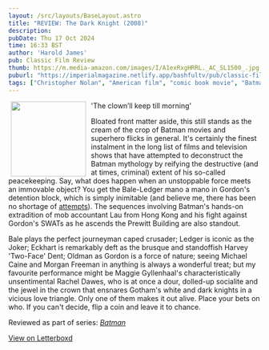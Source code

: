 ```yaml
---
layout: /src/layouts/BaseLayout.astro
title: "REVIEW: The Dark Knight (2008)"
description: 
pubDate: Thu 17 Oct 2024
time: 16:33 BST
author: 'Harold James'
pub: Classic Film Review
thumb: https://m.media-amazon.com/images/I/A1exRxgHRRL._AC_SL1500_.jpg
puburl: "https://imperialmagazine.netlify.app/bashfultv/pub/classic-film-review"
tags: ["Christopher Nolan", "American film", "comic book movie", "Batman"]
---
```

<img src="https://m.media-amazon.com/images/I/A1exRxgHRRL._AC_SL1500_.jpg" style="width:150px;height:auto;float:left;padding-right:10px;padding-left:5px;">

'The clown’ll keep till morning'

Bloated front matter aside, this still stands as the cream of the crop of Batman movies and superhero flicks in general. It's certainly the finest instalment in the long list of films and television shows that have attempted to deconstruct the Batman mythology by reifying the destructive (and at times, criminal) extent of his so-called peacekeeping. Say, what does happen when an unstoppable force meets an immovable object? You get the Bale-Ledger mano a mano in Gordon's detention block, which is simply inimitable (and believe me, there has been no shortage of <a href="https://www.youtube.com/watch?v=Uw-DeSPhZUc">attempts</a>). The sequences involving Batman's hands-on extradition of mob accountant Lau from Hong Kong and his fight against Gordon's SWATs as he ascends the Prewitt Building are also standout. 

Bale plays the perfect journeyman caped crusader; Ledger is iconic as the Joker; Eckhart is remarkably deft as the brusque and standoffish Harvey 'Two-Face' Dent; Oldman as Gordon is a force of nature; seeing Michael Caine and Morgan Freeman in anything is always a wonderful treat; but my favourite performance might be Maggie Gyllenhaal's characteristically unsentimental Rachel Dawes, who is at once a dour, dolled-up socialite and the jewel in the crown that ensnares Gotham's white and dark knights in a vicious love triangle. Only one of them makes it out alive. Place your bets on who. If you can't decide, flip a coin and leave it to chance.

Reviewed as part of series: <a href="/src/pages/series/batman"><i>Batman</i></a>

<a href="https://letterboxd.com/for_you_bruce/film/the-dark-knight" target="_blank" rel="noopener noreferrer">View on Letterboxd</a>